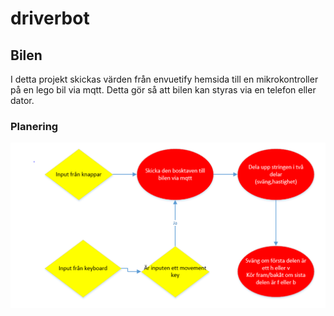 # driverbot



## Bilen

I detta projekt skickas värden från envuetify hemsida till en mikrokontroller på en lego bil via mqtt. Detta gör så att bilen kan styras via en telefon eller dator.

### Planering

![alt text](https://github.com/abbindustrigymnasium/driverbot-abbjondam/blob/master/Projekt/Bilder/Capture.PNG?raw=true)
